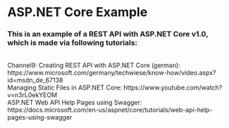 # ASP.NET Core Example
<h3>This is an example of a REST API with ASP.NET Core v1.0, which is made via following tutorials:</h3>
</br>
Channel9: Creating REST API with ASP.NET Core (german): https://www.microsoft.com/germany/techwiese/know-how/video.aspx?id=msdn_de_67138</br>
Managing Static Files in ASP.NET Core: https://www.youtube.com/watch?v=n3rL0ekYEOM</br>
ASP.NET Web API Help Pages using Swagger: https://docs.microsoft.com/en-us/aspnet/core/tutorials/web-api-help-pages-using-swagger</br>
